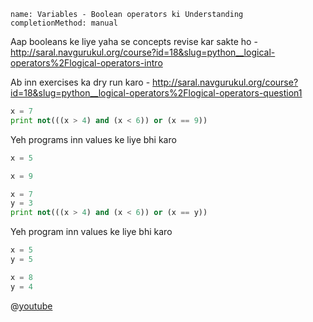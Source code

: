 ```ngMeta
name: Variables - Boolean operators ki Understanding
completionMethod: manual
```

Aap booleans ke liye yaha se concepts revise kar sakte ho - http://saral.navgurukul.org/course?id=18&slug=python__logical-operators%2Flogical-operators-intro

Ab inn exercises ka dry run karo - http://saral.navgurukul.org/course?id=18&slug=python__logical-operators%2Flogical-operators-question1

```python
x = 7
print not(((x > 4) and (x < 6)) or (x == 9))
```
Yeh programs inn values ke liye bhi karo
```python
x = 5
```

```python
x = 9
```

```python
x = 7
y = 3
print not(((x > 4) and (x < 6)) or (x == y))
```

Yeh program inn values ke liye bhi karo
```python
x = 5
y = 5
```

```python
x = 8
y = 4
```

@[youtube](vgkahOzFH2Q)